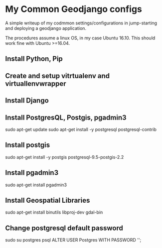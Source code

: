 # My Common Geodjango configs
A simple writeup of my codmmon settings/configurations in jump-starting and deploying a geodjango application.

The procedures assume a linux OS, in my case Ubuntu 16.10. This should work fine with Ubuntu >=16.04.

## Install Python, Pip

## Create and setup vitrtualenv and virtuallenvwrapper

## Install Django

## Install PostgresQL, Postgis, pgadmin3
 sudo apt-get update
 sudo apt-get install -y postgresql postgresql-contrib

## Install postgis
  sudo apt-get install -y postgis postgresql-9.5-postgis-2.2

## Install pgadmin3
 sudo apt-get install pgadmin3

## Install Geospatial Libraries
 sudo apt-get install binutils libproj-dev gdal-bin

## Change postgresql default password
 sudo su postgres
 psql
 ALTER USER Postgres WITH PASSWORD '';
